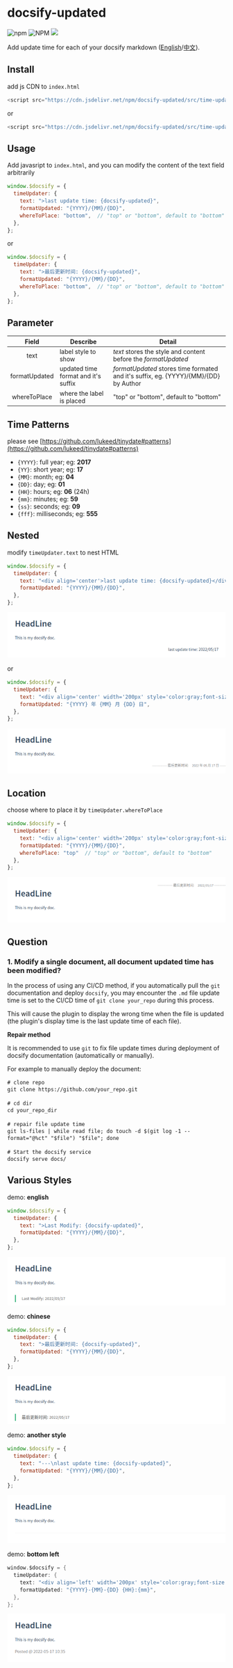 # docsify-updated

![npm](https://img.shields.io/npm/v/docsify-updated) ![NPM](https://img.shields.io/npm/l/docsify-updated) [![](https://data.jsdelivr.com/v1/package/npm/docsify-updated/badge?style=rounded)](https://www.jsdelivr.com/package/npm/docsify-updated)

Add update time for each of your docsify markdown ([English](./README.md)/[中文](./zh-README.md)).

## Install

add js CDN to `index.html`

```javascript
<script src="https://cdn.jsdelivr.net/npm/docsify-updated/src/time-updater.min.js"></script>
```

or

```javascript
<script src="https://cdn.jsdelivr.net/npm/docsify-updated/src/time-updater.js"></script>
```

## Usage

Add javasript to `index.html`, and you can modify the content of the text field arbitrarily

```javascript
window.$docsify = {
  timeUpdater: {
    text: ">last update time: {docsify-updated}",
    formatUpdated: "{YYYY}/{MM}/{DD}",
    whereToPlace: "bottom",  // "top" or "bottom", default to "bottom"
  },
};
```

or

```javascript
window.$docsify = {
  timeUpdater: {
    text: ">最后更新时间: {docsify-updated}",
    formatUpdated: "{YYYY}/{MM}/{DD}",
    whereToPlace: "bottom",  // "top" or "bottom", default to "bottom"
  },
};
```

## Parameter

|     Field     | Describe                            | Detail                                                       |
| :-----------: | ----------------------------------- | ------------------------------------------------------------ |
|     text      | label style to show                 | *text* stores the style and content before the *formatUpdated* |
| formatUpdated | updated time format and it's suffix | *formatUpdated* stores time formated and it's suffix, eg. {YYYY}/{MM}/{DD} by Author |
| whereToPlace  | where the label is placed           | "top" or "bottom", default to "bottom"                       |

## Time Patterns

please see [https://github.com/lukeed/tinydate#patterns](https://github.com/lukeed/tinydate#patterns)

- `{YYYY}`: full year; eg: **2017**
- `{YY}`: short year; eg: **17**
- `{MM}`: month; eg: **04**
- `{DD}`: day; eg: **01**
- `{HH}`: hours; eg: **06** (24h)
- `{mm}`: minutes; eg: **59**
- `{ss}`: seconds; eg: **09**
- `{fff}`: milliseconds; eg: **555**

## Nested

modify `timeUpdater.text` to nest HTML

```javascript
window.$docsify = {
  timeUpdater: {
    text: "<div align='center'>last update time: {docsify-updated}</div>",
    formatUpdated: "{YYYY}/{MM}/{DD}",
  },
};
```

![demo1](./images/demo1.png)

or

```javascript
window.$docsify = {
  timeUpdater: {
    text: "<div align='center' width='200px' style='color:gray;font-size:10px'>-------------- 最后更新时间:&emsp;{docsify-updated} --------------</div>",
    formatUpdated: "{YYYY} 年 {MM} 月 {DD} 日",
  },
};
```

![demo2](./images/demo2.png)

## Location

choose where to place it by `timeUpdater.whereToPlace`

```javascript
window.$docsify = {
  timeUpdater: {
    text: "<div align='center' width='200px' style='color:gray;font-size:10px'>-------------- 最后更新时间:&emsp;{docsify-updated} --------------</div>",
    formatUpdated: "{YYYY}/{MM}/{DD}",
    whereToPlace: "top"  // "top" or "bottom", default to "bottom"
  },
};
```

![demo3](./images/demo3.png)

## Question

### 1. Modify a single document, all document updated time has been modified?

In the process of using any CI/CD method, if you automatically pull the `git` documentation and deploy `docsify`, you may encounter the `.md` file update time is set to the CI/CD time of `git clone your_repo` during this process.

This will cause the plugin to display the wrong time when the file is updated (the plugin's display time is the last update time of each file).

**Repair method**

It is recommended to use `git` to fix file update times during deployment of docsify documentation (automatically or manually).

For example to manually deploy the document:

```shell
# clone repo
git clone https://github.com/your_repo.git

# cd dir
cd your_repo_dir

# repair file update time
git ls-files | while read file; do touch -d $(git log -1 --format="@%ct" "$file") "$file"; done

# Start the docsify service
docsify serve docs/
```

## Various Styles

demo: **english**

```javascript
window.$docsify = {
  timeUpdater: {
    text: ">Last Modify: {docsify-updated}",
    formatUpdated: "{YYYY}/{MM}/{DD}",
  },
};
```

![demo4](./images/demo4.png)

demo: **chinese**

```javascript
window.$docsify = {
  timeUpdater: {
    text: ">最后更新时间: {docsify-updated}",
    formatUpdated: "{YYYY}/{MM}/{DD}",
  },
};
```

![demo5](./images/demo5.png)

demo: **another style**

```javascript
window.$docsify = {
  timeUpdater: {
    text: "---\nlast update time: {docsify-updated}",
    formatUpdated: "{YYYY}/{MM}/{DD}",
  },
};
```

![demo6](./images/demo6.png)

demo: **bottom left**

```java
window.$docsify = {
  timeUpdater: {
    text: "<div align='left' width='200px' style='color:gray;font-size:16px'>Posted @ {docsify-updated}</div>",
    formatUpdated: "{YYYY}-{MM}-{DD} {HH}:{mm}",
  },
};
```

![demo7](./images/demo7.png)

